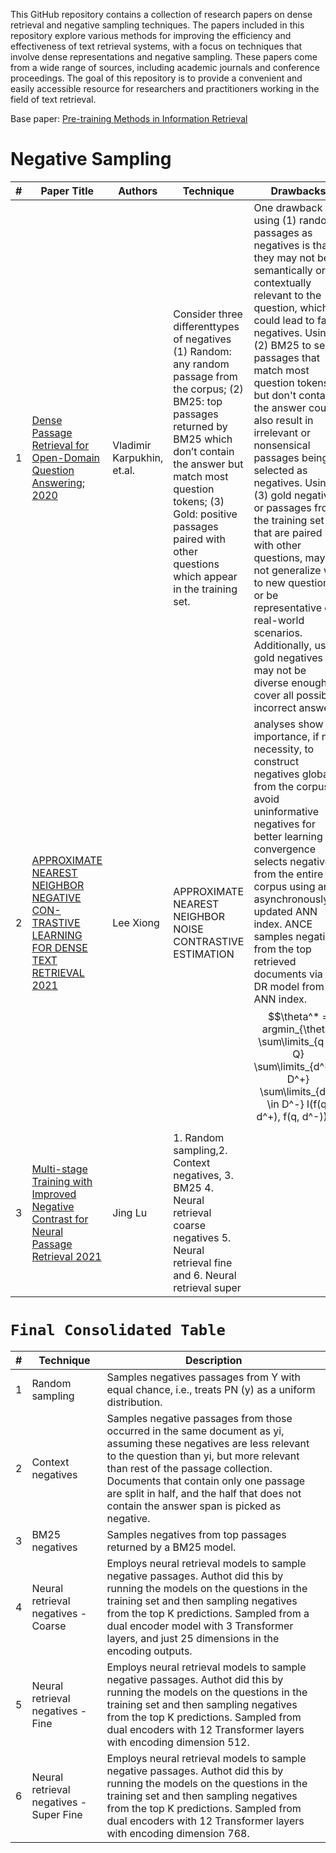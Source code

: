 This GitHub repository contains a collection of research papers on dense retrieval and negative sampling techniques. The papers included in this repository explore various methods for improving the efficiency and effectiveness of text retrieval systems, with a focus on techniques that involve dense representations and negative sampling. These papers come from a wide range of sources, including academic journals and conference proceedings. The goal of this repository is to provide a convenient and easily accessible resource for researchers and practitioners working in the field of text retrieval.



Base paper: [Pre-training Methods in Information Retrieval](https://arxiv.org/pdf/2111.13853.pdf)

# Negative Sampling 


| #|Paper Title  | Authors  | Technique |Drawbacks|
|---|---|---|---|--|
|1 |[Dense Passage Retrieval for Open-Domain Question Answering; 2020](https://arxiv.org/abs/2004.04906)| Vladimir Karpukhin, et.al.| Consider three differenttypes of negatives (1) Random: any random passage from the corpus;  (2) BM25: top passages returned by BM25 which don’t contain the answer but match most question tokens; (3) Gold: positive passages paired with other questions which appear in the training set.|One drawback of using (1) random passages as negatives is that they may not be semantically or contextually relevant to the question, which could lead to false negatives. Using (2) BM25 to select passages that match most question tokens but don't contain the answer could also result in irrelevant or nonsensical passages being selected as negatives. Using (3) gold negatives, or passages from the training set that are paired with other questions, may not generalize well to new questions or be representative of real-world scenarios. Additionally, using gold negatives may not be diverse enough to cover all possible incorrect answers.|
| 2|[APPROXIMATE NEAREST NEIGHBOR NEGATIVE CON- TRASTIVE LEARNING FOR DENSE TEXT RETRIEVAL 2021](https://openreview.net/pdf?id=zeFrfgyZln) |Lee Xiong | APPROXIMATE NEAREST NEIGHBOR NOISE CONTRASTIVE ESTIMATION|analyses show the importance, if not necessity, to construct negatives globally from the corpus to avoid uninformative negatives for better learning convergence selects negatives from the entire corpus using an asynchronously updated ANN index. ANCE samples negatives from the top retrieved documents via the DR model from the ANN index. $$\theta^* = argmin_{\theta} \sum\limits_{q \in Q} \sum\limits_{d^+\in D^+} \sum\limits_{d^- \in D^-} l(f(q, d^+), f(q, d^-))$$
| 3|[Multi-stage Training with Improved Negative Contrast for Neural Passage Retrieval 2021](https://aclanthology.org/2021.emnlp-main.492.pdf) | Jing Lu | 1. Random sampling,2. Context negatives, 3. BM25 4. Neural retrieval coarse negatives 5.  Neural retrieval fine and 6.  Neural retrieval super |






# `Final Consolidated Table`

| # | Technique | Description |
|---|---|---|
| 1 | Random sampling | Samples negatives passages from Y with equal chance, i.e., treats PN (y) as a uniform distribution. |
| 2 | Context negatives | Samples negative passages from those occurred in the same document as yi, assuming these negatives are less relevant to the question than yi, but more relevant than rest of the passage collection. Documents that contain only one passage are split in half, and the half that does not contain the answer span is picked as negative. |
| 3 | BM25 negatives | Samples negatives from top passages returned by a BM25 model. |
| 4 | Neural retrieval negatives - Coarse | Employs neural retrieval models to sample negative passages. Authot did this by running the models on the questions in the training set and then sampling negatives from the top K predictions. Sampled from a dual encoder model with 3 Transformer layers, and just 25 dimensions in the encoding outputs. |
| 5 | Neural retrieval negatives - Fine | Employs neural retrieval models to sample negative passages. Authot did this by running the models on the questions in the training set and then sampling negatives from the top K predictions. Sampled from dual encoders with 12 Transformer layers with encoding dimension 512. |
| 6 | Neural retrieval negatives - Super Fine | Employs neural retrieval models to sample negative passages. Authot did this by running the models on the questions in the training set and then sampling negatives from the top K predictions. Sampled from dual encoders with 12 Transformer layers with encoding dimension 768. |

